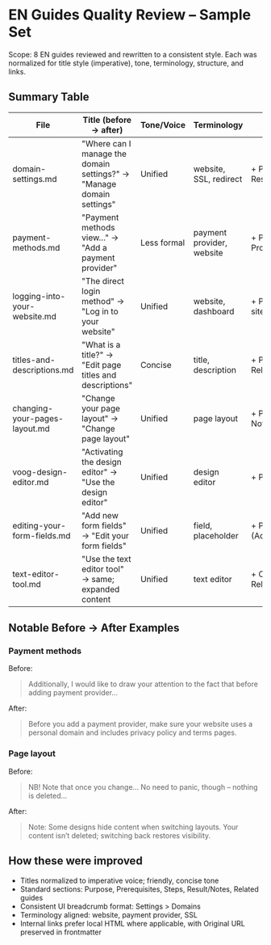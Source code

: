 # EN Guides Quality Review – Sample Set

Scope: 8 EN guides reviewed and rewritten to a consistent style. Each was normalized for title style (imperative), tone, terminology, structure, and links.

## Summary Table

| File | Title (before → after) | Tone/Voice | Terminology | Structure | Links | Typos |
|---|---|---|---|---|---|---|
| domain-settings.md | "Where can I manage the domain settings?" → "Manage domain settings" | Unified | website, SSL, redirect | + Purpose, Prereqs, Steps, Result, Related | Local HTML + Original | Fixed minor phrasing |
| payment-methods.md | "Payment methods view…" → "Add a payment provider" | Less formal | payment provider, website | + Purpose, Prereqs, Steps, Providers, Related | Local HTML + Original | Fixed "paymentproviders" |
| logging-into-your-website.md | "The direct login method" → "Log in to your website" | Unified | website, dashboard | + Purpose, Steps, Multiple sites, Related | Local HTML + Original | — |
| titles-and-descriptions.md | "What is a title?" → "Edit page titles and descriptions" | Concise | title, description | + Purpose, Guidance, Steps, Related | Local HTML + Original | Removed duplication |
| changing-your-pages-layout.md | "Change your page layout" → "Change page layout" | Unified | page layout | + Purpose, Steps, Result, Note | Local HTML + Original | Toned down "NB!" |
| voog-design-editor.md | "Activating the design editor" → "Use the design editor" | Unified | design editor | + Purpose, Steps, Related | Local HTML + Original | — |
| editing-your-form-fields.md | "Add new form fields" → "Edit your form fields" | Unified | field, placeholder | + Purpose, Steps (Add/Reorder/Adjust/Delete) | Local HTML + Original | Fixed minor phrasing |
| text-editor-tool.md | "Use the text editor tool" → same; expanded content | Unified | text editor | + Capabilities bullets, Related | Local HTML + Original | — |

## Notable Before → After Examples

### Payment methods

Before:

> Additionally, I would like to draw your attention to the fact that before adding payment provider...

After:

> Before you add a payment provider, make sure your website uses a personal domain and includes privacy policy and terms pages.

### Page layout

Before:

> NB! Note that once you change... No need to panic, though – nothing is deleted...

After:

> Note: Some designs hide content when switching layouts. Your content isn’t deleted; switching back restores visibility.

## How these were improved

- Titles normalized to imperative voice; friendly, concise tone
- Standard sections: Purpose, Prerequisites, Steps, Result/Notes, Related guides
- Consistent UI breadcrumb format: Settings > Domains
- Terminology aligned: website, payment provider, SSL
- Internal links prefer local HTML where applicable, with Original URL preserved in frontmatter

